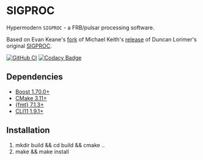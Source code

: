 # SIGPROC

Hypermodern `SIGPROC` - a FRB/pulsar processing software.

Based on Evan Keane's [fork](https://github.com/FRBs/sigproc) of Michael Keith's [release](https://github.com/SixByNine/sigproc) of Duncan Lorimer's original [SIGPROC](http://sigproc.sourceforge.net/).

[![GitHub CI](https://github.com/pravirkr/sigproc2/workflows/Build/badge.svg)](https://github.com/pravirkr/sigproc2/actions)
[![Codacy Badge](https://app.codacy.com/project/badge/Grade/1f5e0dbe0fd34252bad045bfd20a7f09)](https://www.codacy.com/gh/pravirkr/sigproc2/dashboard?utm_source=github.com&amp;utm_medium=referral&amp;utm_content=pravirkr/sigproc2&amp;utm_campaign=Badge_Grade)

## Dependencies

* [Boost 1.70.0+](https://www.boost.org/)
* [CMake 3.11+](https://cmake.org/download/)
* [{fmt} 7.1.3+](https://fmt.dev/latest/index.html)
* [CLI11 1.9.1+](https://cliutils.github.io/CLI11/book/)

## Installation

1. mkdir build && cd build && cmake ..
2. make && make install
